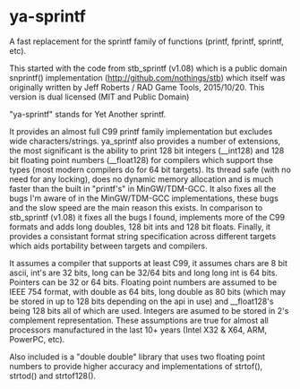 # ya-sprintf
A fast replacement for the sprintf family of functions (printf, fprintf, sprintf, etc).

This started with the code from  stb_sprintf (v1.08) which is a public domain snprintf() implementation (http://github.com/nothings/stb)
which itself was originally written by Jeff Roberts / RAD Game Tools, 2015/10/20.
This version is dual licensed (MIT and Public Domain)

"ya-sprintf" stands for Yet Another sprintf.

It provides an almost full C99 printf family implementation but excludes wide characters/strings.
ya_sprintf also provides a number of extensions, the most significant is the ability to print 128 bit integers (__int128)
and 128 bit floating point numbers (__float128) for compilers which support thse types (most modern compilers do for 64 bit targets).
Its thread safe (with no need for any locking), does no dynamic memory allocation and is much faster than the built in "printf's" in MinGW/TDM-GCC.
It also fixes all the bugs I'm aware of in the MinGW/TDM-GCC implementations, these bugs and the slow speed are the main reason this exists. 
In comparison to stb_sprintf (v1.08) it fixes all the bugs I found, implements more of the C99 formats and adds long doubles, 128 bit ints and 128 bit floats.
Finally, it provides a consistant format string specification across different targets which aids portability between targets and compilers.

It assumes a compiler that supports at least C99, it assumes chars are 8 bit ascii, int's are 32 bits, long can be 32/64 bits and long long int is 64 bits. Pointers can be 32 or 64 bits.
Floating point numbers are assumed to be  IEEE 754 format, with double as 64 bits, long double as 80 bits (which may be stored in up to 128 bits depending on the api in use) and __float128's being 128 bits all of which are used.
Integers are asumed to be stored in 2's complement representation.
These assumptions are true for almost all processors manufactured in the last 10+ years (Intel X32 & X64, ARM, PowerPC, etc).

Also included is a "double double" library that uses two floating point numbers to provide higher accuracy and implementations of strtof(), strtod() and strtof128().
